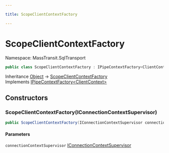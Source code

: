 ```yaml
---

title: ScopeClientContextFactory

---
```


# ScopeClientContextFactory

Namespace: MassTransit.SqlTransport

```csharp
public class ScopeClientContextFactory : IPipeContextFactory<ClientContext>
```

Inheritance [Object](https://learn.microsoft.com/en-us/dotnet/api/system.object) → [ScopeClientContextFactory](../masstransit-sqltransport/scopeclientcontextfactory)<br/>
Implements [IPipeContextFactory\<ClientContext\>](../masstransit-agents/ipipecontextfactory-1)

## Constructors

### **ScopeClientContextFactory(IConnectionContextSupervisor)**

```csharp
public ScopeClientContextFactory(IConnectionContextSupervisor connectionContextSupervisor)
```

#### Parameters

`connectionContextSupervisor` [IConnectionContextSupervisor](../masstransit-sqltransport/iconnectioncontextsupervisor)<br/>
